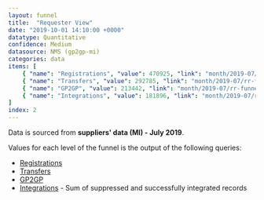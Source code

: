```yaml
---
layout: funnel
title:  "Requester View"
date: "2019-10-01 14:10:00 +0000"
datatype: Quantitative
confidence: Medium
datasource: NMS (gp2gp-mi)
categories: data
items: [
    { "name": "Registrations", "value": 470925, "link": "month/2019-07/rr-funnel/registrations/registrations" },
    { "name": "Transfers", "value": 292785, "link": "month/2019-07/rr-funnel/transfers/transfers" },
    { "name": "GP2GP", "value": 213442, "link": "month/2019-07/rr-funnel/gp2gp/gp2gp" },
    { "name": "Integrations", "value": 181896, "link": "month/2019-07/rr-funnel/integrations/integrations" }
]
index: 2
---
```


Data is sourced from **suppliers' data (MI) - July 2019**.

Values for each level of the funnel is the output of the following queries:

- [Registrations](registrations/registrations)
- [Transfers](transfers/transfers)
- [GP2GP](gp2gp/gp2gp)
- [Integrations](integrations/integrations) - Sum of suppressed and successfully integrated records

